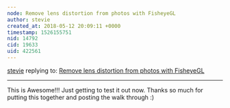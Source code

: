 ```yaml
---
node: Remove lens distortion from photos with FisheyeGL
author: stevie
created_at: 2018-05-12 20:09:11 +0000
timestamp: 1526155751
nid: 14792
cid: 19633
uid: 422561
---
```




[stevie](../profile/stevie) replying to: [Remove lens distortion from photos with FisheyeGL](../notes/warren/08-25-2017/remove-lens-distortion-from-photos-with-fisheyegl)

----
This is Awesome!!! Just getting to test it out now. Thanks so much for putting this together and posting the walk through :)